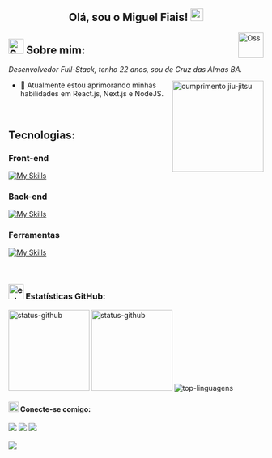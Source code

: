 <div align="center">
  <h2>Olá, sou o Miguel Fiais! <img src="https://media.giphy.com/media/hvRJCLFzcasrR4ia7z/giphy.gif" width="25"></h2>
</div>

<img align="right" src="https://media0.giphy.com/media/dzCzjXl39mdgrLwZl3/giphy.gif?cid=ecf05e474ulsirkqdc590xpv7fiqf3qw92j7bgjpf9easeqo&rid=giphy.gif&ct=ts" alt="Oss" width="50"/>

## <img src="https://media4.giphy.com/media/frAgayaiahmDoFQAEs/giphy.gif?cid=ecf05e47coa3g2v5v3pw123fq2fwpt9wtpvhlz39l5ui4ko4&rid=giphy.gif&ct=s" alt="STAR" width="30"> Sobre mim:

<p>
  <em>
    Desenvolvedor Full-Stack, tenho 22 anos, sou de Cruz das Almas BA. 
  </em>
</p>

<img align="right" src="https://media2.giphy.com/media/d5wjfoq2Q84SFJZDaP/giphy.gif?cid=ecf05e474ulsirkqdc590xpv7fiqf3qw92j7bgjpf9easeqo&rid=giphy.gif&ct=s" alt="cumprimento jiu-jitsu" width="180"/>

- 🌱 Atualmente estou aprimorando minhas habilidades em React.js, Next.js e NodeJS.
  
</br>

## Tecnologias:

### Front-end

[![My Skills](https://skillicons.dev/icons?i=html,css,js,ts,react,nextjs,styledcomponents,tailwind)](https://skillicons.dev)


### Back-end

[![My Skills](https://skillicons.dev/icons?i=nodejs,docker,postgresql,mongodb,express,prisma)](https://skillicons.dev)

### Ferramentas

[![My Skills](https://skillicons.dev/icons?i=docker,git,github,vscode,figma)](https://skillicons.dev)


</br>


### <img src="https://media3.giphy.com/media/jUQHpQ3UjFBfRlQekP/giphy.gif?cid=ecf05e47s14zmq5mrgdn0t2th57qswz0m583agl792i6im9o&rid=giphy.gif&ct=s" alt="estastiscas" width="30" />  Estatísticas GitHub:

<div>
  <img height="160" src="https://github-readme-stats.vercel.app/api?username=miguelfiais&theme=algolia&show_icons=true" alt="status-github"/>
  <img height="160" src="https://github-readme-streak-stats.herokuapp.com?user=miguelfiais&theme=algolia&mode=weekly" alt="status-github"/>
  <img src="https://github-readme-stats.vercel.app/api/top-langs/?username=miguelfiais&layout=compact&theme=algolia" alt="top-linguagens"/>
</div>



#### <img src="https://media3.giphy.com/media/lQ6CBvgBn7QEbb0Va8/giphy.gif?cid=ecf05e47lqa2ak4tkzarbuf43sd5mh69xhckynyhhoktvba8&rid=giphy.gif&ct=s" alt="contato" width="20"/> Conecte-se comigo:

<div> 
<a href="https://www.linkedin.com/in/miguel-fiais" target="_blank"><img src="https://img.shields.io/badge/-LinkedIn-%230077B5?style=for-the-badge&logo=linkedin&logoColor=white" target="_blank"></a>
<a href = "mailto:miguel.fiais10@gmail.com"><img src="https://img.shields.io/badge/-Gmail-%23333?style=for-the-badge&logo=gmail&logoColor=white" target="_blank"></a>
<a href="https://api.whatsapp.com/send/?phone=%2B5575981499664&text&app_absent=0" target="_blank"><img src="https://img.shields.io/badge/WhatsApp-25D366?style=for-the-badge&logo=whatsapp&logoColor=white" target="_blank"></a>
</div>

</br>

<img src="https://komarev.com/ghpvc/?username=miguelfiais"/>
